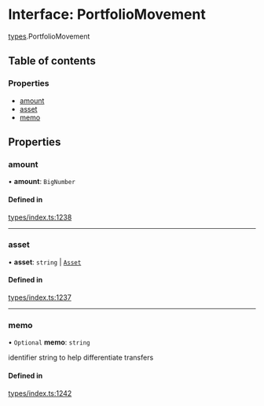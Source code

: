 # Interface: PortfolioMovement

[types](../wiki/types).PortfolioMovement

## Table of contents

### Properties

- [amount](../wiki/types.PortfolioMovement#amount)
- [asset](../wiki/types.PortfolioMovement#asset)
- [memo](../wiki/types.PortfolioMovement#memo)

## Properties

### amount

• **amount**: `BigNumber`

#### Defined in

[types/index.ts:1238](https://github.com/PolymeshAssociation/polymesh-sdk/blob/07a4c5b0/src/types/index.ts#L1238)

___

### asset

• **asset**: `string` \| [`Asset`](../wiki/api.entities.Asset.Asset)

#### Defined in

[types/index.ts:1237](https://github.com/PolymeshAssociation/polymesh-sdk/blob/07a4c5b0/src/types/index.ts#L1237)

___

### memo

• `Optional` **memo**: `string`

identifier string to help differentiate transfers

#### Defined in

[types/index.ts:1242](https://github.com/PolymeshAssociation/polymesh-sdk/blob/07a4c5b0/src/types/index.ts#L1242)

